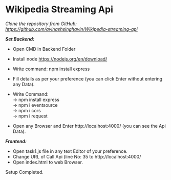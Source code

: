 # Wikipedia Streaming Api

<i>Clone the repository from GitHub: https://github.com/avinashsinghavin/Wikipedia-streaming-api</i>

<b><i>Set Backend: </i></b>
* Open CMD in Backend Folder
* Install node https://nodejs.org/en/download/
* Write command:  npm install express
* Fill details as per your preference (you can click Enter without entering any Data).
* Write Command:<br>
              -> npm install express<br>
              -> npm i eventsource<br>
              -> npm i cors<br>
              -> npm i request<br>

* Open any Browser and Enter http://localhost:4000/ (you can see the Api Data).<br>

<b><i>Frontend: </i></b>
* Open task1.js file in any text Editor of your preference.
* Change URL of Call Api (line No: 35 to http://localhost:4000/
* Open index.html to web Browser.

Setup Completed.
